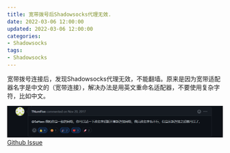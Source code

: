 ```yaml
---
title: 宽带拨号后Shadowsocks代理无效.
date: 2022-03-06 12:00:00
updated: 2022-03-06 12:00:00
categories:
- Shadowsocks
tags:
- Shadowsocks
---
```


宽带拨号连接后，发现Shadowsocks代理无效，不能翻墙。原来是因为宽带适配器名字是中文的（宽带连接），解决办法是用英文重命名适配器，不要使用复杂字符，比如中文。

![Picture](/images/pppoe-name-fix.png)
[Github Issue](https://github.com/shadowsocks/shadowsocks-windows/issues/1502)

